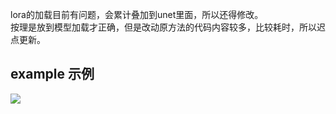 lora的加载目前有问题，会累计叠加到unet里面，所以还得修改。  
按理是放到模型加载才正确，但是改动原方法的代码内容较多，比较耗时，所以迟点更新。  

example 示例
----

![](https://github.com/smthemex/ComfyUI_Streamv2v_Plus/blob/main/test.png)
